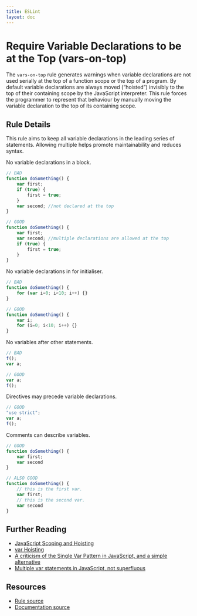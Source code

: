 ```yaml
---
title: ESLint
layout: doc
---
```

<!-- Note: No pull requests accepted for this file. See README.md in the root directory for details. -->
# Require Variable Declarations to be at the Top (vars-on-top)

The `vars-on-top` rule generates warnings when variable declarations are not used serially at the top of a function scope or the top of a program.
By default variable declarations are always moved (“hoisted”) invisibly to the top of their containing scope by the JavaScript interpreter.
This rule forces the programmer to represent that behaviour by manually moving the variable declaration to the top of its containing scope.

## Rule Details

This rule aims to keep all variable declarations in the leading series of statements.
Allowing multiple helps promote maintainability and reduces syntax.

No variable declarations in a block.

```js
// BAD
function doSomething() {
    var first;
    if (true) {
        first = true;
    }
    var second; //not declared at the top
}

// GOOD
function doSomething() {
    var first;
    var second; //multiple declarations are allowed at the top
    if (true) {
        first = true;
    }
}
```

No variable declarations in for initialiser.

```js
// BAD
function doSomething() {
    for (var i=0; i<10; i++) {}
}

// GOOD
function doSomething() {
    var i;
    for (i=0; i<10; i++) {}
}
```

No variables after other statements.

```js
// BAD
f();
var a;

// GOOD
var a;
f();
```

Directives may precede variable declarations.

```js
// GOOD
"use strict";
var a;
f();
```

Comments can describe variables.

```js
// GOOD
function doSomething() {
    var first;
    var second
}

// ALSO GOOD
function doSomething() {
    // this is the first var.
    var first;
    // this is the second var.
    var second
}
```

## Further Reading

* [JavaScript Scoping and Hoisting](http://www.adequatelygood.com/JavaScript-Scoping-and-Hoisting.html)
* [var Hoisting](https://developer.mozilla.org/en-US/docs/Web/JavaScript/Reference/Statements/var#var_hoisting)
* [A criticism of the Single Var Pattern in JavaScript, and a simple alternative](http://danielhough.co.uk/blog/single-var-pattern-rant/)
* [Multiple var statements in JavaScript, not superfluous](http://benalman.com/news/2012/05/multiple-var-statements-javascript/)

## Resources

* [Rule source](https://github.com/eslint/eslint/tree/master/lib/rules/vars-on-top.js)
* [Documentation source](https://github.com/eslint/eslint/tree/master/docs/rules/vars-on-top.md)

